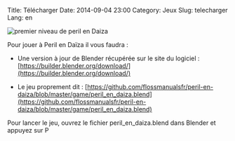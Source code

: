 Title: Télécharger
Date: 2014-09-04 23:00
Category: Jeux
Slug: telecharger
Lang: en

 ![premier niveau de peril en Daiza]({filename}/images/premier-niveau.jpg) 

Pour jouer à Peril en Daïza il vous faudra :

* Une version à jour de Blender récupérée sur le site du logiciel : [https://builder.blender.org/download/](https://builder.blender.org/download/)

* Le jeu proprement dit : [https://github.com/flossmanualsfr/peril-en-daiza/blob/master/game/peril_en_daiza.blend](https://github.com/flossmanualsfr/peril-en-daiza/blob/master/game/peril_en_daiza.blend)

Pour lancer le jeu, ouvrez le fichier peril_en_daiza.blend dans Blender et appuyez sur P
